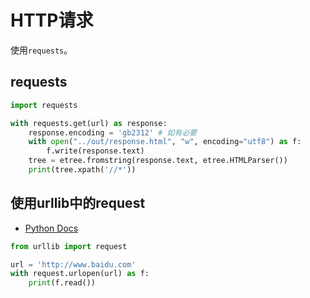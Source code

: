 # HTTP请求

使用`requests`。

## requests

```py
import requests

with requests.get(url) as response:
    response.encoding = 'gb2312' # 如有必要
    with open("../out/response.html", "w", encoding="utf8") as f:
        f.write(response.text)
    tree = etree.fromstring(response.text, etree.HTMLParser())
    print(tree.xpath('//*'))
```

## 使用urllib中的request

- [Python Docs](https://docs.python.org/3/library/urllib.html)

```py
from urllib import request

url = 'http://www.baidu.com'
with request.urlopen(url) as f:
    print(f.read())
```
